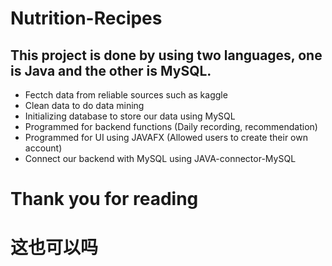 # Nutrition-Recipes
## This project is done by using two languages, one is Java and the other is MySQL.
- Fectch data from reliable sources such as kaggle
- Clean data to do data mining
- Initializing database to store our data using MySQL
- Programmed for backend functions (Daily recording, recommendation)
- Programmed for UI using JAVAFX (Allowed users to create their own account)
- Connect our backend with MySQL using JAVA-connector-MySQL

# Thank you for reading
# 这也可以吗
